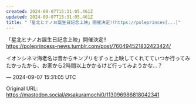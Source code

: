 ```yaml
---
created: 2024-09-07T15:31:05.461Z
updated: 2024-09-07T15:31:05.461Z
title: "「星北ヒナノお誕生日記念上映」開催決定!!https://poleprinces[...]"
---
```


<p>「星北ヒナノお誕生日記念上映」開催決定!!<br /><a href="https://poleprincess-news.tumblr.com/post/760494521832423424/" target="_blank" rel="nofollow noopener" translate="no"><span class="invisible">https://</span><span class="ellipsis">poleprincess-news.tumblr.com/p</span><span class="invisible">ost/760494521832423424/</span></a></p><p>イオンシネマ海老名は昔からキンプリをずっと上映してくれてていつか行ってみたかったから、お家から2時間以上かかるけど行ってみようかな…？</p>

&mdash; 2024-09-07 15:31:05 UTC

Original URL: https://mastodon.social/@sakuramochi0/113096986818042341
